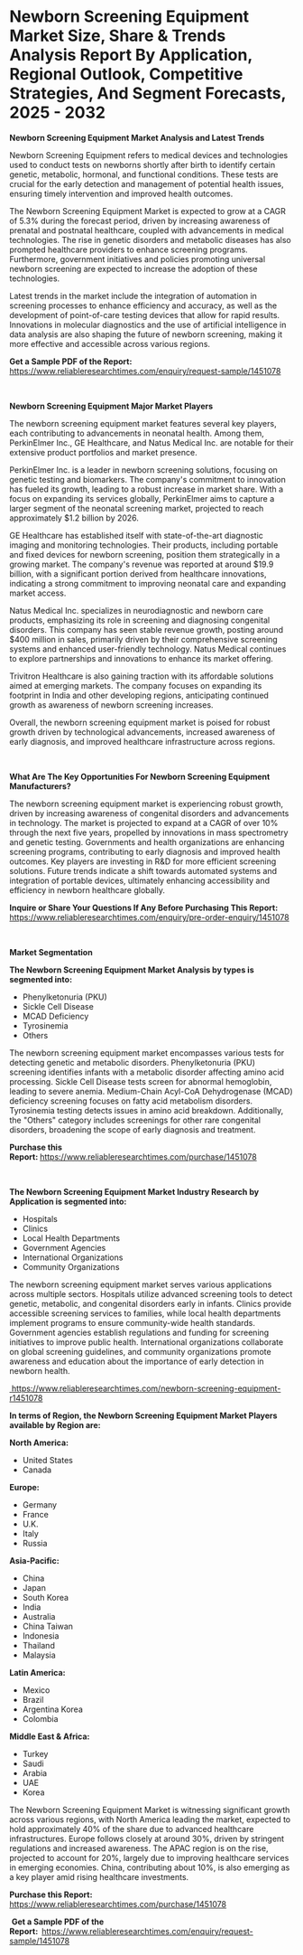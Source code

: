 <p><h1>Newborn Screening Equipment Market Size, Share & Trends Analysis Report By Application, Regional Outlook, Competitive Strategies, And Segment Forecasts, 2025 - 2032</h1></p><p><strong>Newborn Screening Equipment Market Analysis and Latest Trends</strong></p>
<p><p>Newborn Screening Equipment refers to medical devices and technologies used to conduct tests on newborns shortly after birth to identify certain genetic, metabolic, hormonal, and functional conditions. These tests are crucial for the early detection and management of potential health issues, ensuring timely intervention and improved health outcomes.</p><p>The Newborn Screening Equipment Market is expected to grow at a CAGR of 5.3% during the forecast period, driven by increasing awareness of prenatal and postnatal healthcare, coupled with advancements in medical technologies. The rise in genetic disorders and metabolic diseases has also prompted healthcare providers to enhance screening programs. Furthermore, government initiatives and policies promoting universal newborn screening are expected to increase the adoption of these technologies.</p><p>Latest trends in the market include the integration of automation in screening processes to enhance efficiency and accuracy, as well as the development of point-of-care testing devices that allow for rapid results. Innovations in molecular diagnostics and the use of artificial intelligence in data analysis are also shaping the future of newborn screening, making it more effective and accessible across various regions.</p></p>
<p><strong>Get a Sample PDF of the Report:&nbsp;</strong> <a href="https://www.reliableresearchtimes.com/enquiry/request-sample/1451078?utm_campaign=3543&utm_medium=2&utm_source=Github&utm_content=ia&utm_term=13042025&utm_id=newborn-screening-equipment">https://www.reliableresearchtimes.com/enquiry/request-sample/1451078</a></p>
<p>&nbsp;</p>
<p><strong>Newborn Screening Equipment Major Market Players</strong></p>
<p><p>The newborn screening equipment market features several key players, each contributing to advancements in neonatal health. Among them, PerkinElmer Inc., GE Healthcare, and Natus Medical Inc. are notable for their extensive product portfolios and market presence.</p><p>PerkinElmer Inc. is a leader in newborn screening solutions, focusing on genetic testing and biomarkers. The company's commitment to innovation has fueled its growth, leading to a robust increase in market share. With a focus on expanding its services globally, PerkinElmer aims to capture a larger segment of the neonatal screening market, projected to reach approximately $1.2 billion by 2026.</p><p>GE Healthcare has established itself with state-of-the-art diagnostic imaging and monitoring technologies. Their products, including portable and fixed devices for newborn screening, position them strategically in a growing market. The company's revenue was reported at around $19.9 billion, with a significant portion derived from healthcare innovations, indicating a strong commitment to improving neonatal care and expanding market access.</p><p>Natus Medical Inc. specializes in neurodiagnostic and newborn care products, emphasizing its role in screening and diagnosing congenital disorders. This company has seen stable revenue growth, posting around $400 million in sales, primarily driven by their comprehensive screening systems and enhanced user-friendly technology. Natus Medical continues to explore partnerships and innovations to enhance its market offering.</p><p>Trivitron Healthcare is also gaining traction with its affordable solutions aimed at emerging markets. The company focuses on expanding its footprint in India and other developing regions, anticipating continued growth as awareness of newborn screening increases.</p><p>Overall, the newborn screening equipment market is poised for robust growth driven by technological advancements, increased awareness of early diagnosis, and improved healthcare infrastructure across regions.</p></p>
<p>&nbsp;</p>
<p><strong>What Are The Key Opportunities For Newborn Screening Equipment Manufacturers?</strong></p>
<p><p>The newborn screening equipment market is experiencing robust growth, driven by increasing awareness of congenital disorders and advancements in technology. The market is projected to expand at a CAGR of over 10% through the next five years, propelled by innovations in mass spectrometry and genetic testing. Governments and health organizations are enhancing screening programs, contributing to early diagnosis and improved health outcomes. Key players are investing in R&D for more efficient screening solutions. Future trends indicate a shift towards automated systems and integration of portable devices, ultimately enhancing accessibility and efficiency in newborn healthcare globally.</p></p>
<p><strong>Inquire or Share Your Questions If Any Before Purchasing This Report:</strong> <a href="https://www.reliableresearchtimes.com/enquiry/pre-order-enquiry/1451078?utm_campaign=3543&utm_medium=2&utm_source=Github&utm_content=ia&utm_term=13042025&utm_id=newborn-screening-equipment">https://www.reliableresearchtimes.com/enquiry/pre-order-enquiry/1451078</a></p>
<p>&nbsp;</p>
<p><strong>Market Segmentation</strong></p>
<p><strong>The Newborn Screening Equipment Market Analysis by types is segmented into:</strong></p>
<p><ul><li>Phenylketonuria (PKU)</li><li>Sickle Cell Disease</li><li>MCAD Deficiency</li><li>Tyrosinemia</li><li>Others</li></ul></p>
<p><p>The newborn screening equipment market encompasses various tests for detecting genetic and metabolic disorders. Phenylketonuria (PKU) screening identifies infants with a metabolic disorder affecting amino acid processing. Sickle Cell Disease tests screen for abnormal hemoglobin, leading to severe anemia. Medium-Chain Acyl-CoA Dehydrogenase (MCAD) deficiency screening focuses on fatty acid metabolism disorders. Tyrosinemia testing detects issues in amino acid breakdown. Additionally, the "Others" category includes screenings for other rare congenital disorders, broadening the scope of early diagnosis and treatment.</p></p>
<p><strong>Purchase this Report:&nbsp;</strong><a href="https://www.reliableresearchtimes.com/purchase/1451078?utm_campaign=3543&utm_medium=2&utm_source=Github&utm_content=ia&utm_term=13042025&utm_id=newborn-screening-equipment">https://www.reliableresearchtimes.com/purchase/1451078</a></p>
<p>&nbsp;</p>
<p><strong>The Newborn Screening Equipment Market Industry Research by Application is segmented into:</strong></p>
<p><ul><li>Hospitals</li><li>Clinics</li><li>Local Health Departments</li><li>Government Agencies</li><li>International Organizations</li><li>Community Organizations</li></ul></p>
<p><p>The newborn screening equipment market serves various applications across multiple sectors. Hospitals utilize advanced screening tools to detect genetic, metabolic, and congenital disorders early in infants. Clinics provide accessible screening services to families, while local health departments implement programs to ensure community-wide health standards. Government agencies establish regulations and funding for screening initiatives to improve public health. International organizations collaborate on global screening guidelines, and community organizations promote awareness and education about the importance of early detection in newborn health.</p></p>
<p><a href="https://www.reliableresearchtimes.com/newborn-screening-equipment-r1451078?utm_campaign=3543&utm_medium=2&utm_source=Github&utm_content=ia&utm_term=13042025&utm_id=newborn-screening-equipment">&nbsp;https://www.reliableresearchtimes.com/newborn-screening-equipment-r1451078</a></p>
<p><strong>In terms of Region, the Newborn Screening Equipment Market Players available by Region are:</strong></p>
<p>
    <p> <strong> North America: </strong>
        <ul>
            <li>United States</li>
            <li>Canada</li>
        </ul>
        </p> 
    <p> <strong> Europe: </strong>
        <ul>
            <li>Germany</li>
            <li>France</li>
            <li>U.K.</li>
            <li>Italy</li>
            <li>Russia</li>
        </ul>
        </p> 
    <p> <strong> Asia-Pacific: </strong>
        <ul>
            <li>China</li>
            <li>Japan</li>
            <li>South Korea</li>
            <li>India</li>
            <li>Australia</li>
            <li>China Taiwan</li>
            <li>Indonesia</li>
            <li>Thailand</li>
            <li>Malaysia</li>
        </ul>
        </p> 
    <p> <strong> Latin America: </strong>
        <ul>
            <li>Mexico</li>
            <li>Brazil</li>
            <li>Argentina Korea</li>
            <li>Colombia</li>
        </ul>
        </p> 
    <p> <strong> Middle East & Africa: </strong>
        <ul>
            <li>Turkey</li>
            <li>Saudi</li>
            <li>Arabia</li>
            <li>UAE</li>
            <li>Korea</li>
        </ul>
    </p>
    </p>
<p><p>The Newborn Screening Equipment Market is witnessing significant growth across various regions, with North America leading the market, expected to hold approximately 40% of the share due to advanced healthcare infrastructures. Europe follows closely at around 30%, driven by stringent regulations and increased awareness. The APAC region is on the rise, projected to account for 20%, largely due to improving healthcare services in emerging economies. China, contributing about 10%, is also emerging as a key player amid rising healthcare investments.</p></p>
<p><strong>Purchase this Report: </strong><a href="https://www.reliableresearchtimes.com/purchase/1451078?utm_campaign=3543&utm_medium=2&utm_source=Github&utm_content=ia&utm_term=13042025&utm_id=newborn-screening-equipment">https://www.reliableresearchtimes.com/purchase/1451078</a></p>
<p>&nbsp;<strong>Get a Sample PDF of the Report:&nbsp;&nbsp;</strong><a href="https://www.reliableresearchtimes.com/enquiry/request-sample/1451078?utm_campaign=3543&utm_medium=2&utm_source=Github&utm_content=ia&utm_term=13042025&utm_id=newborn-screening-equipment">https://www.reliableresearchtimes.com/enquiry/request-sample/1451078</a></p>
<p><strong></strong></p>
<p><p></p><p></p><p></p></p>